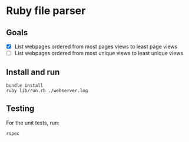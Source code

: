# Ruby file parser

## Goals

- [x] List webpages ordered from most pages views to least page views
- [ ] List webpages ordered from most unique views to least unique views

## Install and run

```
bundle install
ruby lib/run.rb ./webserver.log
```

## Testing

For the unit tests, run:
```
rspec
```
